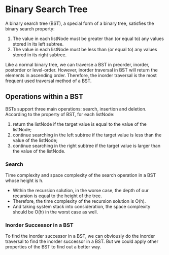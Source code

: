 # Binary Search Tree
A binary search tree (BST), a special form of a binary tree, satisfies the binary search property:
1. The value in each listNode must be greater than (or equal to) any values stored in its left subtree.
2. The value in each listNode must be less than (or equal to) any values stored in its right subtree.

Like a normal binary tree, we can traverse a BST in preorder, inorder, postorder or level-order.
However, inorder traversal in BST will return the elements in ascending order.
Therefore, the inorder traversal is the most frequent used traversal method of a BST.

## Operations within a BST
BSTs support three main operations: search, insertion and deletion. According to the property of BST, for each listNode:
1. return the listNode if the target value is equal to the value of the listNode;
2. continue searching in the left subtree if the target value is less than the value of the listNode;
3. continue searching in the right subtree if the target value is larger than the value of the listNode.

### Search
Time complexity and space complexity of the search operation in a BST whose height is h.
- Within the recursion solution, in the worse case, the depth of our recursion is equal to the height of the tree.
- Therefore, the time complexity of the recursion solution is O(h).
- And taking system stack into consideration, the space complexity should be O(h) in the worst case as well.


### Inorder Successor in a BST
To find the inorder successor in a BST, we can obviously do the inorder traversal to find the inorder successor in a BST.
But we could apply other properties of the BST to find out a better way.
